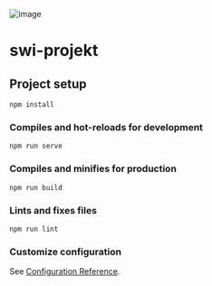 ![image](https://user-images.githubusercontent.com/70508714/133395427-4aefbf35-9ff9-4a93-b3c0-aca0d4ad57e3.png)

# swi-projekt

## Project setup
```
npm install
```

### Compiles and hot-reloads for development
```
npm run serve
```

### Compiles and minifies for production
```
npm run build
```

### Lints and fixes files
```
npm run lint
```

### Customize configuration
See [Configuration Reference](https://cli.vuejs.org/config/).
